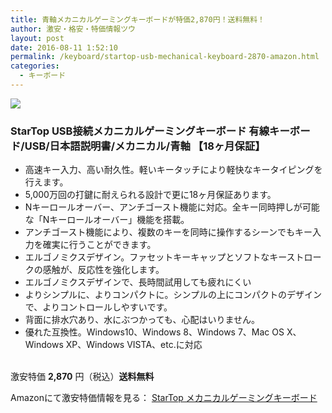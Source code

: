 ```yaml
---
title: 青軸メカニカルゲーミングキーボードが特価2,870円！送料無料！
author: 激安・格安・特価情報ツウ
layout: post
date: 2016-08-11 1:52:10
permalink: /keyboard/startop-usb-mechanical-keyboard-2870-amazon.html
categories:
  - キーボード
---
```


<div class="img-bg2 img_L">
<a href="https://www.amazon.co.jp/gp/product/B01HXM0A8O/ref=as_li_qf_sp_asin_il?ie=UTF8&camp=247&creative=1211&creativeASIN=B01HXM0A8O&linkCode=as2&tag=tokkajohotsu-22" target="_blank"><img border="0" src="//ws-fe.amazon-adsystem.com/widgets/q?_encoding=UTF8&ASIN=B01HXM0A8O&Format=_SL160_&ID=AsinImage&MarketPlace=JP&ServiceVersion=20070822&WS=1&tag=tokkajohotsu-22" ></a><img src="//ir-jp.amazon-adsystem.com/e/ir?t=tokkajohotsu-22&l=as2&o=9&a=B01HXM0A8O" width="1" height="1" border="0" alt="" style="border:none !important; margin:0px !important;" />
</div>

### StarTop USB接続メカニカルゲーミングキーボード 有線キーボード/USB/日本語説明書/メカニカル/青軸 【18ヶ月保証】
<!--more-->

* 高速キー入力、高い耐久性。軽いキータッチにより軽快なキータイピングを行えます。
* 5,000万回の打鍵に耐えられる設計で更に18ヶ月保証あります。
* Nキーロールオーバー、アンチゴースト機能に対応。全キー同時押しが可能な「Nキーロールオーバー」機能を搭載。
* アンチゴースト機能により、複数のキーを同時に操作するシーンでもキー入力を確実に行うことができます。
* エルゴノミクスデザイン。ファセットキーキャップとソフトなキーストロークの感触が、反応性を強化します。
* エルゴノミクスデザインで、長時間試用しても疲れにくい
* よりシンプルに、よりコンパクトに。シンプルの上にコンパクトのデザインで、よりコントロールしやすいです。
* 背面に排水穴あり、水にぶつかっても、心配はいりません。
* 優れた互換性。Windows10、Windows 8、Windows 7、Mac OS X、Windows XP、Windows VISTA、etc.に対応

<br clear="all" />激安特価 <span class="tokka-price"><strong>2,870</strong></span> 円（税込）**送料無料**

Amazonにて激安特価情報を見る： <span class="fs150p"><a href="https://www.amazon.co.jp/gp/product/B01HXM0A8O/ref=as_li_qf_sp_asin_il?ie=UTF8&camp=247&creative=1211&creativeASIN=B01HXM0A8O&linkCode=as2&tag=tokkajohotsu-22" target="_blank">StarTop メカニカルゲーミングキーボード</a></span>
